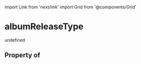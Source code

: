 import Link from 'next/link'
import Grid from '@components/Grid'

# albumReleaseType

undefined

## Property of



